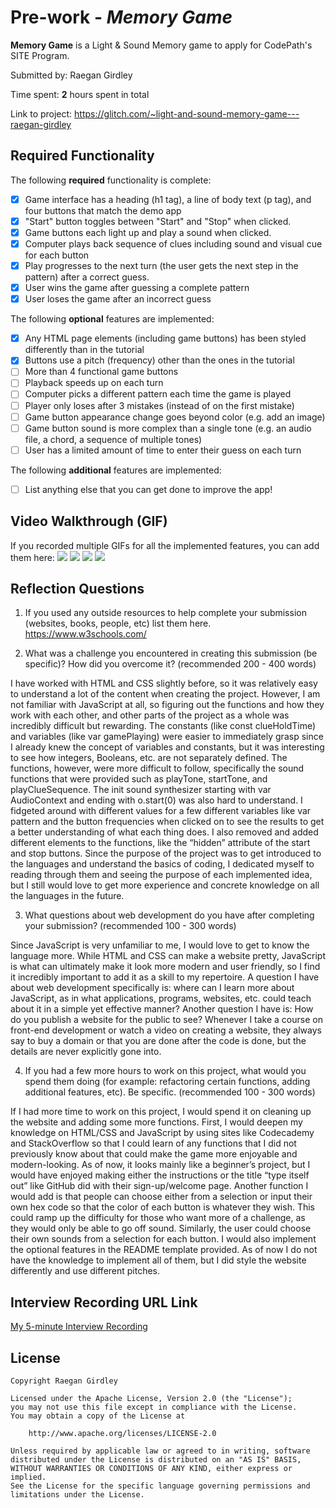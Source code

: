 # Pre-work - *Memory Game*

**Memory Game** is a Light & Sound Memory game to apply for CodePath's SITE Program. 

Submitted by: Raegan Girdley

Time spent: **2** hours spent in total

Link to project: https://glitch.com/~light-and-sound-memory-game---raegan-girdley

## Required Functionality

The following **required** functionality is complete:

* [X] Game interface has a heading (h1 tag), a line of body text (p tag), and four buttons that match the demo app
* [X] "Start" button toggles between "Start" and "Stop" when clicked. 
* [X] Game buttons each light up and play a sound when clicked. 
* [X] Computer plays back sequence of clues including sound and visual cue for each button
* [X] Play progresses to the next turn (the user gets the next step in the pattern) after a correct guess. 
* [X] User wins the game after guessing a complete pattern
* [X] User loses the game after an incorrect guess

The following **optional** features are implemented:

* [X] Any HTML page elements (including game buttons) has been styled differently than in the tutorial
* [X] Buttons use a pitch (frequency) other than the ones in the tutorial
* [ ] More than 4 functional game buttons
* [ ] Playback speeds up on each turn
* [ ] Computer picks a different pattern each time the game is played
* [ ] Player only loses after 3 mistakes (instead of on the first mistake)
* [ ] Game button appearance change goes beyond color (e.g. add an image)
* [ ] Game button sound is more complex than a single tone (e.g. an audio file, a chord, a sequence of multiple tones)
* [ ] User has a limited amount of time to enter their guess on each turn

The following **additional** features are implemented:

- [ ] List anything else that you can get done to improve the app!

## Video Walkthrough (GIF)

If you recorded multiple GIFs for all the implemented features, you can add them here:
![](http://g.recordit.co/x6K2haw896.gif)
![](gif2-link-here)
![](gif3-link-here)
![](gif4-link-here)

## Reflection Questions
1. If you used any outside resources to help complete your submission (websites, books, people, etc) list them here. 
https://www.w3schools.com/

2. What was a challenge you encountered in creating this submission (be specific)? How did you overcome it? (recommended 200 - 400 words) 

I have worked with HTML and CSS slightly before, so it was relatively easy to understand a lot of the content when creating the project. However, I am not familiar with JavaScript at all, so figuring out the functions and how they work with each other, and other parts of the project as a whole was incredibly difficult but rewarding. The constants (like const clueHoldTime) and variables (like var gamePlaying) were easier to immediately grasp since I already knew the concept of variables and constants, but it was interesting to see how integers, Booleans, etc. are not separately defined. The functions, however, were more difficult to follow, specifically the sound functions that were provided such as playTone, startTone, and playClueSequence. The init sound synthesizer starting with var AudioContext and ending with o.start(0) was also hard to understand. I fidgeted around with different values for a few different variables like var pattern and the button frequencies when clicked on to see the results to get a better understanding of what each thing does. I also removed and added different elements to the functions, like the “hidden” attribute of the start and stop buttons. Since the purpose of the project was to get introduced to the languages and understand the basics of coding, I dedicated myself to reading through them and seeing the purpose of each implemented idea, but I still would love to get more experience and concrete knowledge on all the languages in the future.

3. What questions about web development do you have after completing your submission? (recommended 100 - 300 words) 

Since JavaScript is very unfamiliar to me, I would love to get to know the language more. While HTML and CSS can make a website pretty, JavaScript is what can ultimately make it look more modern and user friendly, so I find it incredibly important to add it as a skill to my repertoire. A question I have about web development specifically is: where can I learn more about JavaScript, as in what applications, programs, websites, etc. could teach about it in a simple yet effective manner? Another question I have is: How do you publish a website for the public to see? Whenever I take a course on front-end development or watch a video on creating a website, they always say to buy a domain or that you are done after the code is done, but the details are never explicitly gone into.

4. If you had a few more hours to work on this project, what would you spend them doing (for example: refactoring certain functions, adding additional features, etc). Be specific. (recommended 100 - 300 words) 

If I had more time to work on this project, I would spend it on cleaning up the website and adding some more functions. First, I would deepen my knowledge on HTML/CSS and JavaScript by using sites like Codecademy and StackOverflow so that I could learn of any functions that I did not previously know about that could make the game more enjoyable and modern-looking. As of now, it looks mainly like a beginner’s project, but I would have enjoyed making either the instructions or the title “type itself out” like GitHub did with their sign-up/welcome page. Another function I would add is that people can choose either from a selection or input their own hex code so that the color of each button is whatever they wish. This could ramp up the difficulty for those who want more of a challenge, as they would only be able to go off sound. Similarly, the user could choose their own sounds from a selection for each button. I would also implement the optional features in the README template provided. As of now I do not have the knowledge to implement all of them, but I did style the website differently and use different pitches.



## Interview Recording URL Link

[My 5-minute Interview Recording](https://drive.google.com/file/d/1Ids8tSxjmhXbuNdq62JSheTdRS3ykd4I/view?usp=sharing)


## License

    Copyright Raegan Girdley

    Licensed under the Apache License, Version 2.0 (the "License");
    you may not use this file except in compliance with the License.
    You may obtain a copy of the License at

        http://www.apache.org/licenses/LICENSE-2.0

    Unless required by applicable law or agreed to in writing, software
    distributed under the License is distributed on an "AS IS" BASIS,
    WITHOUT WARRANTIES OR CONDITIONS OF ANY KIND, either express or implied.
    See the License for the specific language governing permissions and
    limitations under the License.
